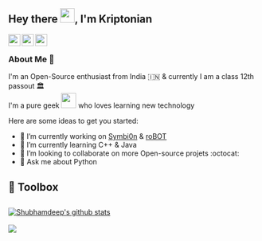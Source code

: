 ## Hey there <img src="https://github.com/TheDudeThatCode/TheDudeThatCode/blob/master/Assets/Hi.gif" width="29px">, I'm Kriptonian

<a href="https://www.linkedin.com/in/sawan-bhattacharya-903a96204/">
  <img align="left" width="24px" src="https://github.com/TheDudeThatCode/TheDudeThatCode/blob/master/Assets/Linkedin.svg"  />
</a>
<a href="https://twitter.com/kriptonian8">
  <img align="left" width="24px" src="https://github.com/TheDudeThatCode/TheDudeThatCode/blob/master/Assets/Twitter.svg"  />
</a>
<a href="https://www.instagram.com/_kriptonian/">
  <img align="left" width="24px" src="https://github.com/TheDudeThatCode/TheDudeThatCode/blob/master/Assets/Instagram.svg"  />
</a>
</br>

### About Me 🚀
I'm an Open-Source enthusiast from India :india: & currently I am a class 12th passout :classical_building: 
</br>
I'm a pure geek <img src="https://github.com/kriptonian1/TheDudeThatCode/blob/master/Assets/Developer.gif" width="30px"> who loves learning new technology

Here are some ideas to get you started:

- 🔭 I’m currently working on [Symbi0n](https://github.com/kriptonian1/Symbi0n) & [roBOT](https://github.com/kriptonian1/roBOT)
- 🌱 I’m currently learning C++ & Java
- 👯 I’m looking to collaborate on more Open-source projets :octocat:
- 💬 Ask me about Python

## :toolbox: Toolbox

##
<a href="https://github.com/kriptonian1">
 <img align="center" src="https://github-readme-stats.vercel.app/api?username=kriptonian1&show_icons=true&theme=dark&line_height=27" alt="Shubhamdeep's github stats"/>
</a>
</br>
</br>
<a href="https://github.com/kriptonian1">
  <img align="center" src="https://github-readme-stats.vercel.app/api/top-langs/?username=kriptonian1&theme=dark&hide_langs_below=1" />
</a>

<!--
**kriptonian1/kriptonian1** is a ✨ _special_ ✨ repository because its `README.md` (this file) appears on your GitHub profile.

Here are some ideas to get you started:

- 🔭 I’m currently working on ...
- 🌱 I’m currently learning ...
- 👯 I’m looking to collaborate on ...
- 🤔 I’m looking for help with ...
- 💬 Ask me about ...
- 📫 How to reach me: ...
- 😄 Pronouns: ...
- ⚡ Fun fact: ...
-->

